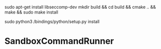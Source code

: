sudo apt-get install libseccomp-dev
mkdir build && cd build && cmake .. && make && sudo make install

sudo python3 /bindings/python/setup.py install

# SandboxCommandRunner
